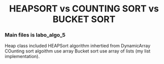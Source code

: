 <h1><center>HEAPSORT vs COUNTING SORT vs BUCKET SORT</center></h1>

<h3>Main files is labo_algo_5</h3>
Heap class included HEAPSort algorithm inhertied from DynamicArray
COunting sort algoithm use array
Bucket sort use array of lists (my list implementation).